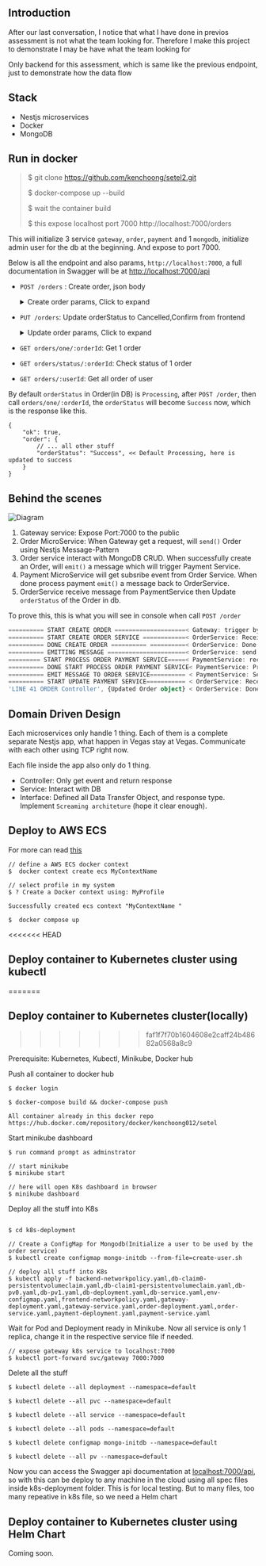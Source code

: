 ## Introduction

After our last conversation, I notice that what I have done in previos assessment is not what the team looking for. Therefore I make this project to demonstrate I may be have what the team looking for

Only backend for this assessment, which is same like the previous endpoint, just to demonstrate how the data flow

## Stack

- Nestjs microservices
- Docker
- MongoDB

## Run in docker

> $ git clone https://github.com/kenchoong/setel2.git
>
> $ docker-compose up --build
>
> $ wait the container build
>
> $ this expose localhost port 7000 http://localhost:7000/orders

This will initialize 3 service `gateway`, `order`, `payment` and 1 `mongodb`, initialize admin user for the db at the beginning. And expose to port 7000.

Below is all the endpoint and also params, `http://localhost:7000`, a full documentation in Swagger will be at [http://localhost:7000/api](http://localhost:7000/api)

- `POST /orders` : Create order, json body

    <details>
    <summary>Create order params, Click to expand</summary>

  ```json
  {
    "userId": "1234",
    "productId": "1", // 1 will success, 2 will failed
    "productName": "Chicken wing",
    "totalOrderAmount": "RM 99",
    "orderStatus": "12345",
    "createdAt": "today"
  }
  ```

    </details>

- `PUT /orders`: Update orderStatus to Cancelled,Confirm from frontend

    <details>
    <summary>Update order params, Click to expand</summary>

  ```json
  {
    "orderStatus": "Done happy good day",
    "orderId": "someid" // get it from Create order
  }
  ```

    </details>

- `GET orders/one/:orderId`: Get 1 order
- `GET orders/status/:orderId`: Check status of 1 order
- `GET orders/:userId`: Get all order of user

By default `orderStatus` in Order(in DB) is `Processing`, after `POST /order`, then call `orders/one/:orderId`, the `orderStatus` will become `Success` now, which is the response like this.

```
{
    "ok": true,
    "order": {
        // ... all other stuff
        "orderStatus": "Success", << Default Processing, here is updated to success
    }
}
```

## Behind the scenes

![Diagram](../main/docker.png)

1. Gateway service: Expose Port:7000 to the public
2. Order MicroService: When Gateway get a request, will `send()` Order using Nestjs Message-Pattern
3. Order service interact with MongoDB CRUD. When successfully create an Order, will `emit()` a message which will trigger Payment Service.
4. Payment MicroService will get subsribe event from Order Service. When done process payment `emit()` a message back to OrderService.
5. OrderService receive message from PaymentService then Update `orderStatus` of the Order in db.

To prove this, this is what you will see in console when call `POST /order`

```ts
========== START CREATE ORDER ====================< Gateway: trigger by API call
========== START CREATE ORDER SERVICE ============< OrderService: Receive call from Gateway
========== DONE CREATE ORDER ========== ==========< OrderService: Done create order in DB, return response to User
========== EMITTING MESSAGE ======================< OrderService: send message to PaymentService
========= START PROCESS ORDER PAYMENT SERVICE=====< PaymentService: receive message from OrderService
========== DONE START PROCESS ORDER PAYMENT SERVICE< PaymentService: Processing the payment
========== EMIT MESSAGE TO ORDER SERVICE========== < PaymentService: Send message and payload to OrderService
========== START UPDATE PAYMENT SERVICE=========== < OrderService: Receive message payload from PaymentService
'LINE 41 ORDER Controller', {Updated Order object} < OrderService: Done update Order object in DB, and return the result

```

## Domain Driven Design

Each microservices only handle 1 thing. Each of them is a complete separate Nestjs app, what happen in Vegas stay at Vegas. Communicate with each other using TCP right now.

Each file inside the app also only do 1 thing.

- Controller: Only get event and return response
- Service: Interact with DB
- Interface: Defined all Data Transfer Object, and response type.
  Implement `Screaming architeture` (hope it clear enough).

## Deploy to AWS ECS

For more can read [this](https://aws.amazon.com/blogs/containers/deploy-applications-on-amazon-ecs-using-docker-compose/)

```
// define a AWS ECS docker context
$  docker context create ecs MyContextName

// select profile in my system
$ ? Create a Docker context using: MyProfile

Successfully created ecs context "MyContextName "

$  docker compose up
```

<<<<<<< HEAD

## Deploy container to Kubernetes cluster using kubectl

=======

## Deploy container to Kubernetes cluster(locally)

> > > > > > > faf1f7f70b1604608e2caff24b48682a0568a8c9

Prerequisite: Kubernetes, Kubectl, Minikube, Docker hub

Push all container to docker hub

```
$ docker login

$ docker-compose build && docker-compose push

All container already in this docker repo
https://hub.docker.com/repository/docker/kenchoong012/setel
```

Start minikube dashboard

```
$ run command prompt as adminstrator

// start minikube
$ minikube start

// here will open K8s dashboard in browser
$ minikube dashboard

```

Deploy all the stuff into K8s

```

$ cd k8s-deployment

// Create a ConfigMap for Mongodb(Initialize a user to be used by the order service)
$ kubectl create configmap mongo-initdb --from-file=create-user.sh

// deploy all stuff into K8s
$ kubectl apply -f backend-networkpolicy.yaml,db-claim0-persistentvolumeclaim.yaml,db-claim1-persistentvolumeclaim.yaml,db-pv0.yaml,db-pv1.yaml,db-deployment.yaml,db-service.yaml,env-configmap.yaml,frontend-networkpolicy.yaml,gateway-deployment.yaml,gateway-service.yaml,order-deployment.yaml,order-service.yaml,payment-deployment.yaml,payment-service.yaml

```

Wait for Pod and Deployment ready in Minikube. Now all service is only 1 replica, change it in the respective service file if needed.

```
// expose gateway k8s service to localhost:7000
$ kubectl port-forward svc/gateway 7000:7000
```

Delete all the stuff

```
$ kubectl delete --all deployment --namespace=default

$ kubectl delete --all pvc --namespace=default

$ kubectl delete --all service --namespace=default

$ kubectl delete --all pods --namespace=default

$ kubectl delete configmap mongo-initdb --namespace=default

$ kubectl delete --all pv --namespace=default
```

Now you can access the Swagger api documentation at [localhost:7000/api](http://localhost:7000/api), so with this can be deploy to any machine in the cloud using all spec files inside k8s-deployment folder. This is for local testing. But to many files, too many repeative in k8s file, so we need a Helm chart

## Deploy container to Kubernetes cluster using Helm Chart

Coming soon.
